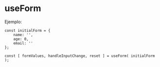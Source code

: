 # useForm

Ejemplo:
```
const initialForm = {
    name: '',
    age: 0,
    email: ''
};

const [ formValues, handleInputChange, reset ] = useForm( initialForm );
```